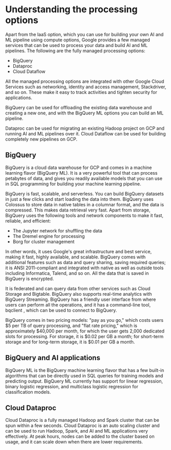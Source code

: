 

# Understanding the processing options 

Apart from the IaaS option, which you can use for building your own AI and ML pipeline using compute options, Google provides a few managed services that can be used to process your data and build AI and ML pipelines. The following are the fully managed processing options:

- BigQuery
- Dataproc
- Cloud Dataflow

All the managed processing options are integrated with other Google Cloud Services such as networking, identity and access management, Stackdriver, and so on. These make it easy to track activities and tighten security for applications.

BigQuery can be used for offloading the existing data warehouse and creating a new one, and with the BigQuery ML options you can build an ML pipeline.

Dataproc can be used for migrating an existing Hadoop project on GCP and running AI and ML pipelines over it. Cloud Dataflow can be used for building completely new pipelines on GCP.


## BigQuery

BigQuery is a cloud data warehouse for GCP and comes in a machine learning flavor (BigQuery ML). It is a very powerful tool that can process petabytes of data, and gives you readily available models that you can use in SQL programming for building your machine learning pipeline.

BigQuery is fast, scalable, and serverless. You can build BigQuery datasets in just a few clicks and start loading the data into them. BigQuery uses Colossus to store data in native tables in a columnar format, and the data is compressed. This makes data retrieval very fast. Apart from storage, BigQuery uses the following tools and network components to make it fast, reliable, and efficient:

- The Jupyter network for shuffling the data
- The Dremel engine for processing
- Borg for cluster management

In other words, it uses Google's great infrastructure and best service, making it fast, highly available, and scalable. BigQuery comes with additional features such as data and query sharing, saving required queries; it is ANSI 2011-compliant and integrated with native as well as outside tools including Informatica, Talend, and so on. All the data that is saved in BigQuery is encrypted.

It is federated and can query data from other services such as Cloud Storage and Bigtable. BigQuery also supports real-time analytics with BigQuery Streaming.
BigQuery has a friendly user interface from where users can perform all the operations, and it has a command-line tool, bqclient , which can be used to connect to BigQuery.

BigQuery comes in two pricing models: "pay as you go," which costs users $5 per TB of query processing, and "flat rate pricing," which is approximately $40,000 per month, for which the user gets 2,000 dedicated slots for processing. For storage, it is $0.02 per GB a month; for short-term storage and for long-term storage, it is $0.01 per GB a month.



## BigQuery and AI applications

BigQuery ML is the BigQuery machine learning flavor that has a few built-in algorithms that can be directly used in SQL queries for training models and predicting output. BigQuery ML currently has support for linear regression, binary logistic regression, and multiclass logistic regression for classification models.


## Cloud Dataproc

Cloud Dataproc is a fully managed Hadoop and Spark cluster that can be spun within a few seconds. Cloud Dataproc is an auto scaling cluster and can be used to run Hadoop, Spark, and AI and ML applications very effectively. At peak hours, nodes can be added to the cluster based on usage, and it can scale down when there are lower requirements.



